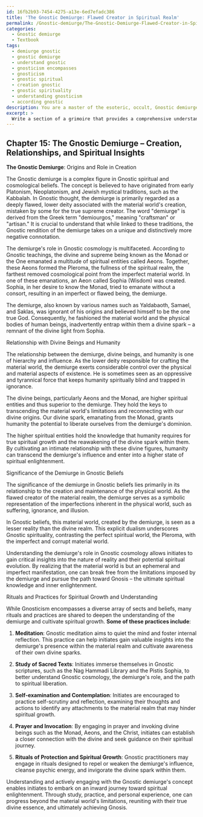 ```yaml
---
id: 16fb2b93-7454-4275-a13e-6ed7efadc386
title: 'The Gnostic Demiurge: Flawed Creator in Spiritual Realm'
permalink: /Gnostic-demiurge/The-Gnostic-Demiurge-Flawed-Creator-in-Spiritual-Realm/
categories:
  - Gnostic demiurge
  - Textbook
tags:
  - demiurge gnostic
  - gnostic demiurge
  - understand gnostic
  - gnosticism encompasses
  - gnosticism
  - gnostic spiritual
  - creation gnostic
  - gnostic spirituality
  - understanding gnosticism
  - according gnostic
description: You are a master of the esoteric, occult, Gnostic demiurge and education, you have written many textbooks on the subject in ways that provide students with rich and deep understanding of the subject. You are being asked to write textbook-like sections on a topic and you do it with full context, explainability, and reliability in accuracy to the true facts of the topic at hand, in a textbook style that a student would easily be able to learn from, in a rich, engaging, and contextual way. Always include relevant context (such as formulas and history), related concepts, and in a way that someone can gain deep insights from.
excerpt: > 
  Write a section of a grimoire that provides a comprehensive understanding of the Gnostic demiurge, its role in creation, and its relationship to the divine beings and humanity. Discuss the significance of the demiurge in Gnostic beliefs, its influence on the spiritual world, and how initiates can gain deep insights from this knowledge. Include any rituals or practices that are associated with the Gnostic demiurge and may aid spiritual growth and understanding.
---
```

## Chapter 15: The Gnostic Demiurge – Creation, Relationships, and Spiritual Insights

**The Gnostic Demiurge**: Origins and Role in Creation

The Gnostic demiurge is a complex figure in Gnostic spiritual and cosmological beliefs. The concept is believed to have originated from early Platonism, Neoplatonism, and Jewish mystical traditions, such as the Kabbalah. In Gnostic thought, the demiurge is primarily regarded as a deeply flawed, lower deity associated with the material world's creation, mistaken by some for the true supreme creator. The word "demiurge" is derived from the Greek term "demiourgos," meaning "craftsman" or "artisan." It is crucial to understand that while linked to these traditions, the Gnostic rendition of the demiurge takes on a unique and distinctively more negative connotation.

The demiurge's role in Gnostic cosmology is multifaceted. According to Gnostic teachings, the divine and supreme being known as the Monad or the One emanated a multitude of spiritual entities called Aeons. Together, these Aeons formed the Pleroma, the fullness of the spiritual realm, the farthest removed cosmological point from the imperfect material world. In one of these emanations, an Aeon called Sophia (Wisdom) was created. Sophia, in her desire to know the Monad, tried to emanate without a consort, resulting in an imperfect or flawed being, the demiurge.

The demiurge, also known by various names such as Yaldabaoth, Samael, and Saklas, was ignorant of his origins and believed himself to be the one true God. Consequently, he fashioned the material world and the physical bodies of human beings, inadvertently entrap within them a divine spark – a remnant of the divine light from Sophia.

Relationship with Divine Beings and Humanity

The relationship between the demiurge, divine beings, and humanity is one of hierarchy and influence. As the lower deity responsible for crafting the material world, the demiurge exerts considerable control over the physical and material aspects of existence. He is sometimes seen as an oppressive and tyrannical force that keeps humanity spiritually blind and trapped in ignorance.

The divine beings, particularly Aeons and the Monad, are higher spiritual entities and thus superior to the demiurge. They hold the keys to transcending the material world's limitations and reconnecting with our divine origins. Our divine spark, emanating from the Monad, grants humanity the potential to liberate ourselves from the demiurge's dominion.

The higher spiritual entities hold the knowledge that humanity requires for true spiritual growth and the reawakening of the divine spark within them. By cultivating an intimate relationship with these divine figures, humanity can transcend the demiurge's influence and enter into a higher state of spiritual enlightenment.

Significance of the Demiurge in Gnostic Beliefs

The significance of the demiurge in Gnostic beliefs lies primarily in its relationship to the creation and maintenance of the physical world. As the flawed creator of the material realm, the demiurge serves as a symbolic representation of the imperfections inherent in the physical world, such as suffering, ignorance, and illusion.

In Gnostic beliefs, this material world, created by the demiurge, is seen as a lesser reality than the divine realm. This explicit dualism underscores Gnostic spirituality, contrasting the perfect spiritual world, the Pleroma, with the imperfect and corrupt material world.

Understanding the demiurge's role in Gnostic cosmology allows initiates to gain critical insights into the nature of reality and their potential spiritual evolution. By realizing that the material world is but an ephemeral and imperfect manifestation, one can break free from the limitations imposed by the demiurge and pursue the path toward Gnosis – the ultimate spiritual knowledge and inner enlightenment.

Rituals and Practices for Spiritual Growth and Understanding

While Gnosticism encompasses a diverse array of sects and beliefs, many rituals and practices are shared to deepen the understanding of the demiurge and cultivate spiritual growth. **Some of these practices include**:

1. **Meditation**: Gnostic meditation aims to quiet the mind and foster internal reflection. This practice can help initiates gain valuable insights into the demiurge's presence within the material realm and cultivate awareness of their own divine sparks.
  
2. **Study of Sacred Texts**: Initiates immerse themselves in Gnostic scriptures, such as the Nag Hammadi Library and the Pistis Sophia, to better understand Gnostic cosmology, the demiurge's role, and the path to spiritual liberation.

3. **Self-examination and Contemplation**: Initiates are encouraged to practice self-scrutiny and reflection, examining their thoughts and actions to identify any attachments to the material realm that may hinder spiritual growth.

4. **Prayer and Invocation**: By engaging in prayer and invoking divine beings such as the Monad, Aeons, and the Christ, initiates can establish a closer connection with the divine and seek guidance on their spiritual journey.

5. **Rituals of Protection and Spiritual Growth**: Gnostic practitioners may engage in rituals designed to repel or weaken the demiurge's influence, cleanse psychic energy, and invigorate the divine spark within them.

Understanding and actively engaging with the Gnostic demiurge's concept enables initiates to embark on an inward journey toward spiritual enlightenment. Through study, practice, and personal experience, one can progress beyond the material world's limitations, reuniting with their true divine essence, and ultimately achieving Gnosis.

